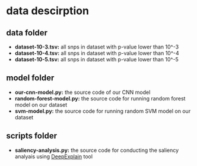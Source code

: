 # data descirption

## data folder
* **dataset-10-3.tsv:** all snps in dataset with p-value lower than 10^-3
* **dataset-10-4.tsv:** all snps in dataset with p-value lower than 10^-4
* **dataset-10-5.tsv:** all snps in dataset with p-value lower than 10^-5

## model folder
* **our-cnn-model.py:** the source code of our CNN model
* **random-forest-model.py:** the source code for running random forest model on our dataset
* **svm-model.py:** the source code for running random SVM model on our dataset

## scripts folder
* **saliency-analysis.py:** the source code for conducting the saliency analyais using [DeepExplain](https://github.com/marcoancona/DeepExplain) tool
